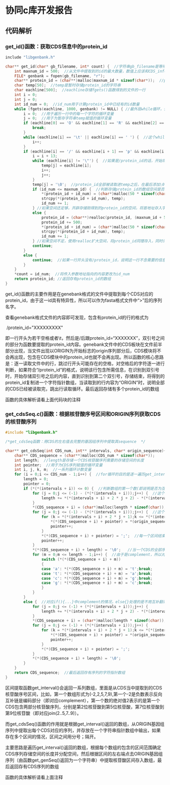 # 协同c库开发报告

## 代码解析

### get_id()函数：获取CDS信息中的protein_id

```c
include "libgenbank.h"

char** get_id(char* gb_filename, int* count) {  //字符串gb_filename是等待被转化为FASTA格式的genbank文件的文件名                                                   
    int maxnum_id = 500;  //从文件中提取到的id的最大数量，数值上应该和CDS_info结构体数量一致                                                                         
    FILE* genbank = fopen(gb_filename, "r");
    char** protein_id = (char**)malloc(maxnum_id * sizeof(char*));  //protein_id是存储提取出的指向id的指针的存储空间的首地址                             
    char temp[50];  //temp是暂时存储protein_id的字符串                                                                    
    char eachline[500];  //eachline存储fgets()函数得到的文件的一行                                                                                  
    int i = 0;
    int j = 0;
    int id_num = 0;  //id_num用于计算protein_id中已经有的id数量                   
    while (fgets(eachline, 1000, genbank) != NULL) { //最外层while循环，作用是遍历genebank文件中的每一行，fgets函数取得的行被存放在字符串eachline中
        i = 0;  //用于遍历一行中的每一个字符的循环变量
        j = 0;  //用于为暂存字符串temp赋值的循环变量
        if (eachline[0] == 'O' && eachline[1] == 'R' && eachline[2] == 'I' && eachline[3] == 'G') {  //这个if语句的主要作用是在遍历到ORIGIN行时，跳出行遍历循环，因为文件后面将不会再有protein_id存在
            break;
        }
        while (eachline[i] == '\t' || eachline[i] == ' ') {  //这个while循环的作用是跳过一行开头可能存在的空格和\t
            i++;
        }
        if (eachline[i] == '/' && eachline[i + 1] == 'p' && eachline[i + 2] == 'r' && eachline[i + 3] == 'o' && eachline[i + 4] == 't' && eachline[i + 5] == 'e') {   //if语句的作用是判断一行在跳过开头空格之后是否是/protein_id，
            i = i + 13;
            while (eachline[i] != '\"') {  //如果是/protein_id的话，开始将第一个双引号后的protein_id内容存进temp，一直到第二个双引号出现为止
                temp[j] = eachline[i];
                i++;
                j++;
            }
            temp[j] = '\0';  //protein_id全部被读取进temp之后，在最后添加\0表示结束
            if (id_num <= maxnum_id) {  //判断存储protein_id的数组空间是否还足够
                *(protein_id + id_num) = (char*)malloc(50 * sizeof(char));
                strcpy(*(protein_id + id_num), temp);
                id_num += 1;
            } //如果空间还足够，开辟存储刚得到的protein_id的空间，将首地址存入字符指针数组，同时计数变量id_num加一
            else {
                protein_id = (char**)realloc(protein_id, (maxnum_id + 500) * sizeof(char*));
                protein_id += 500;
                *(protein_id + id_num) = (char*)malloc(50 * sizeof(char));
                strcpy(*(protein_id + id_num), temp);
                id_num += 1;
            } //如果空间不足，使用realloc扩大空间，将protein_id同理存入，同时计数变量id_num加一
            continue;
        }
        else {
            continue;  //如果一行开头没有/protein_id，说明这一行不含需要的信息，跳出，处理下一行
        }
    }
    *count = id_num;  //将传入参数地址指向的内容更改为id_num
    return protein_id; //返回存有protein_id的数组
}
```

get_id()函数的主要作用是在genebank格式的文件中提取到每个CDS对应的protein_id，由于这一id具有特异性，所以可以作为fasta格式文件中“>”后的序列名字。

查看genebank格式文件的内容即可发现，包含有protein_id的行的格式为

​				/protein_id="XXXXXXXXX"

即一行开头为若干空格或者\t，然后是/后跟protein_id=“XXXXXXX”，双引号之间的部分为函数要提取的protein_id内容。genebank文件中的CDS板块在文件前半部分出现，当文件出现以ORIGIN为开始标志的origin序列部分后，CDS模块将不会再出现，包含在CDS模块中的protein_id也就不会再出现。所以函数的核心思路是：逐一读取文件中的行，跳过行开头可能存在的空格，对空格后的字符逐一进行判断，如果符合“/protein_id”的格式，说明该行包含所需信息，在识别到双引号时，开始存储双引号之后的内容，直到识别到第二个双引号，存储结束，将得到的protein_id复制进一个字符指针数组，当读取到的行内容为“ORIGIN”时，说明全部的CDS已经被读取完，跳出行读取循环。最后返回存储有多个protein_id的数组

函数的具体解析请看上面代码块的注释

### get_cdsSeq.c()函数：根据核苷酸序号区间和ORIGIN序列获取CDS的核苷酸序列

```c
#include "libgenbank.h"

/*get_cdsSeq函数：用CDS的左右值去完整的基因组序列中提取其sequence  */

char** get_cdsSeq(int CDS_num, int** intervals, char* origin_sequence){   //id_num是genebank文件中含有的CDS的数量，intervals是存放CDS区间的二维数组             
    char** CDS_sequence = (char**)malloc(CDS_num * sizeof(char*));
    int length;  //length是存储一个CDS核苷酸序列需要的存储空间的长度                                     
    int pointer;  //用于为CDS序列赋值的循环变量
    int i, j, k, m;  //一系列循环计数变量
    for (i = 0;i <= CDS_num - 1;i++) {  //for循环的目的是逐一遍历get_interval()函数返回的存储有CDS序列起始和结束端点数组
        length = 0;
        pointer = 0;
        if (*(*(intervals + i)) <= 0) {  //判断数组的第一个数(即说明是否为互补链和期间个数的数)，是否为负数，负数的话说明是complement，需要进行核苷酸互补翻译
            for (j = 0;j <= (-1) - (*(*(intervals + i)));j++) {  //这个for循环的作用是遍历整个包含左右端点的数组，用它们相减得到存储该序列所需要的空间长度
                length += *(*(intervals + i) + 2 * j + 2) - *(*(intervals + i) + 2 * j + 1) + 2;
            }
            *(CDS_sequence + i) = (char*)malloc(length * sizeof(char));//根据得到的区间长度申请存储空间
            for (j = 0;j <= (-1) - (*(*(intervals + i)));j++) {  //这个for循环的作用是遍历一个CDS对应的每一个区间
                for (k = *(*(intervals + i) + 2 * j + 1);k <= *(*(intervals + i) + 2 * j + 2);k++) {  //这个for循环的作用是根据左右端点将序列存进分配好的空间
                    *(*(CDS_sequence + i) + pointer) = *(origin_sequence + k - 1);
                    pointer++;
                }
                *(*(CDS_sequence + i) + pointer) = ';';  //每一个区间结束之后加上分号；作为分隔
                pointer++;
            }
            *(*(CDS_sequence + i) + length) = '\0';   //当一个CDS的全部序列区间都被提取出后，在最后加上'\0'作为结束
            for (m = 0;m <= length - 1;i++) {  //由于是complement，所以对一个CDS的全部序列进行互补翻译
                switch (*(*(CDS_sequence + i) + m))
                {
                case 'a': *(*(CDS_sequence + i) + m) = 't';break;
                case 't': *(*(CDS_sequence + i) + m) = 'a';break;
                case 'c': *(*(CDS_sequence + i) + m) = 'g';break;
                case 'g': *(*(CDS_sequence + i) + m) = 'c';break;
                }
            }
        }
        else {  //对应if(){...}中complement的情况，else{}处理的是不用互补翻译的情况，从基因组序列当中提取出的就是CDS序列，这一部分代码遇上一部分基本相同，只在最后去掉了用于互补翻译的switch语句
            for (j = 0;j <= (-1) + (*(*(intervals + i)));j++) {
                length += *(*(intervals + i) + 2 * j + 2) - *(*(intervals + i) + 2 * j + 1) + 2;
            }
            *(CDS_sequence + i) = (char*)malloc(length * sizeof(char));
            for (j = 0;j <= (-1) + (*(*(intervals + i)));j++) {
                for (k = *(*(intervals + i) + 2 * j + 1);k <= *(*(intervals + i) + 2 * j + 2);k++) {
                    *(*(CDS_sequence + i) + pointer) = *(origin_sequence + k - 1);
                    pointer++;
                }
                *(*(CDS_sequence + i) + pointer) = ';';
            }
            *(*(CDS_sequence + i) + length) = '\0';
        }
    }
    return CDS_sequence;  //最后返回存有序列的字符指针数组
}
```

区间提取函数get_interval()会返回一系列数组，里面是从CDS当中提取到的CDS核苷酸序号区间，比如，第一个数组形式为(-2,2,5,7,9),第一个-2是负数表示反向互补链是编码部分（即对应complement），第一个数的绝对值2表示的是第一个CDS包含两部分核苷酸序列，分别是第2位核苷酸到第5位核苷酸，第7位核苷酸到第9位核苷酸（即对应join(2..5,7..9)）。

而get_cdsSeq()函数的作用就是根据get_interval()返回的数组，从ORIGIN基因组序列中提取出每个CDS对应的序列，并存放在一个字符串指针数组中输出，如果存在多个区间的情况，区间之间用分号；隔开。

主要思路是遍历get_interval()返回的数组，根据每个数组的包含的区间范围确定CDS序列存储空间的长度并分配空间，然后根据区间的左右端点去ORIGIN基因组序列（由函数get_genSeq()返回为一个字符串）中提取核苷酸区间存入数组，最后返回存有CDS序列的数组

函数的具体解析请看上面注释

